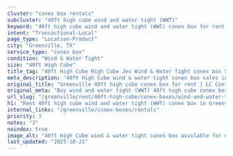 ```yaml
---
cluster: "conex box rentals"
subcluster: "40ft high cube wind and water tight (WWT)"
keyword: "40ft high cube wind and water tight (WWT) conex box for rent Greenville, TX"
intent: "Transactional-Local"
page_type: "Location-Product"
city: "Greenville, TX"
service_type: "conex box"
condition: "Wind & Water Tight"
size: "40ft High Cube"
title_tag: "40ft High Cube High Cube Jeu Wind & Water Tight conex box Sales in Greenville | LC Container"
meta_description: "40ft High Cube wind & water tight conex box sales in Greenville. High cube containers with extra height. Fast delivery, competitive pricing. Serving conex boxes area. Quote ID: 1Q9. Call (214) 524-4168 for your free quote today."
original_title: "Greenville 40ft high cube conex box for rent | LC Container"
original_meta: "Buy wind and water tight (WWT) 40ft high cube conex box rent with local delivery in Greenville, TX. LC Container — local Since 2003. Request a fast quote today."
url_slug: "/greenville/rent/40ft-high-cube/conex-boxes/wind-and-water-tight-wwt"
h1: "Rent 40ft high cube wind and water tight (WWT) conex box in Greenville"
internal_links: "/greenville/conex-boxes/rentals"
priority: 3
notes: "3"
noindex: true
image_alt: "40ft High Cube wind & water tight conex box available for delivery in Greenville"
last_updated: "2025-10-21"
---
```


<!-- TODO: Add unique city/inventory copy, images, and internal links here. -->
